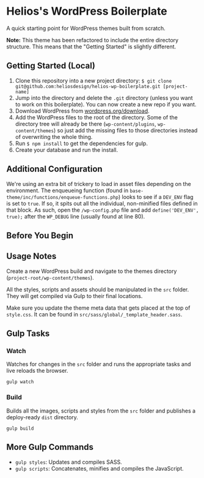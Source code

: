 # Helios's WordPress Boilerplate

A quick starting point for WordPress themes built from scratch.

**Note:** This theme has been refactored to include the entire directory structure. This means that the "Getting Started" is slightly different.

## Getting Started (Local)

1. Clone this repository into a new project directory: `$ git clone git@github.com:heliosdesign/helios-wp-boilerplate.git [project-name]`
2. Jump into the directory and delete the `.git` directory (unless you want to work on this boilerplate). You can now create a new repo if you want.
3. Download WordPress from [wordpress.org/download](https://wordpress.org/download).
4. Add the WordPress files to the root of the directory. Some of the directory tree will already be there (`wp-content/plugins`, `wp-content/themes`) so just add the missing files to those directories instead of overwriting the whole thing.
5. Run `$ npm install` to get the dependencies for gulp.
6. Create your database and run the install.


## Additional Configuration

We're using an extra bit of trickery to load in asset files depending on the environment. The enqueueing function (found in `base-theme/inc/functions/enqueue-functions.php`) looks to see if a `DEV_ENV` flag is set to `true`. If so, it spits out all the individual, non-minified  files defined in that block. As such, open the `/wp-config.php` file and add `define('DEV_ENV', true);` after the `WP_DEBUG` line (usually found at line 80).

## Before You Begin

## Usage Notes

Create a new WordPress build and navigate to the themes directory (`project-root/wp-content/themes`).

All the styles, scripts and assets should be manipulated in the `src` folder. They will get compiled via Gulp to their final locations.

Make sure you update the theme meta data that gets placed at the top of `style.css`. It can be found in `src/sass/global/_template_header.sass`.


## Gulp Tasks

### Watch

Watches for changes in the `src` folder and runs the appropriate tasks and live reloads the browser.

	gulp watch
	

### Build

Builds all the images, scripts and styles from the `src` folder and publishes a deploy-ready `dist` directory.

	gulp build

## More Gulp Commands

* `gulp styles`: Updates and compiles SASS.
* `gulp scripts`: Concatenates, minifies and compiles the JavaScript.
